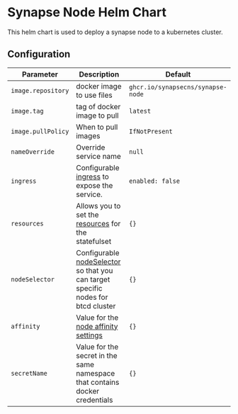 # Synapse Node Helm Chart

This helm chart is used to deploy a synapse node to a kubernetes cluster. 

## Configuration

| Parameter                     | Description                                                                                                                                                                                                                                                                                                                | Default                                                                                                                   |
| ----------------------------- | -------------------------------------------------------------------------------------------------------------------------------------------------------------------------------------------------------------------------------------------------------------------------------------------------------------------------- | ------------------------------------------------------------------------------------------------------------------------- |
| `image.repository`                 | docker image to use files                                                                                                                             | `ghcr.io/synapsecns/synapse-node`                                                           |
| `image.tag` | tag of docker image to pull | `latest` |
| `image.pullPolicy` | When to pull images | `IfNotPresent` |
| `nameOverride` | Override service name | `null` |
| `ingress` | Configurable [ingress](https://kubernetes.io/docs/concepts/services-networking/ingress/) to expose the  service. | `enabled: false` |
| `resources` | Allows you to set the [resources](https://kubernetes.io/docs/concepts/configuration/manage-compute-resources-container/) for the statefulset | `{}` |
| `nodeSelector` | Configurable [nodeSelector](https://kubernetes.io/docs/concepts/configuration/assign-pod-node/#nodeselector) so that you can target specific nodes for btcd cluster | `{}` |
| `affinity` | Value for the [node affinity settings](https://kubernetes.io/docs/concepts/configuration/assign-pod-node/#node-affinity-beta-feature) | `{}` |
| `secretName` | Value for the secret in the same namespace that contains docker credentials | `{}` |